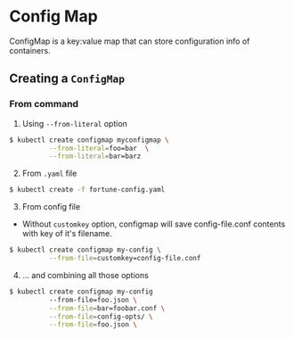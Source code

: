 # Config Map
ConfigMap is a key:value map that can store configuration info of containers.

## Creating a `ConfigMap` 
### From command
1. Using `--from-literal` option
```bash
$ kubectl create configmap myconfigmap \
          --from-literal=foo=bar  \
          --from-literal=bar=barz
```

2. From `.yaml` file 
```bash
$ kubectl create -f fortune-config.yaml
```

3. From config file
- Without `customkey` option, configmap will save config-file.conf contents with key of it's filename.
```bash
$ kubectl create configmap my-config \
          --from-file=customkey=config-file.conf
```

4. ... and combining all those options
```bash
$ kubectl create configmap my-config
          --from-file=foo.json \
          --from-file=bar=foobar.conf \
          --from-file=config-opts/ \
          --from-file=foo.json \
```


